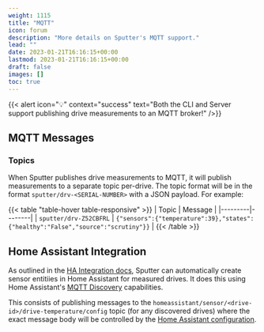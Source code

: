 ```yaml
---
weight: 1115
title: "MQTT"
icon: forum
description: "More details on Sputter's MQTT support."
lead: ""
date: 2023-01-21T16:16:15+00:00
lastmod: 2023-01-21T16:16:15+00:00
draft: false
images: []
toc: true
---
```


{{< alert icon="💡" context="success" text="Both the CLI and Server support publishing drive measurements to an MQTT broker!" />}}

## MQTT Messages

### Topics

When Sputter publishes drive measurements to MQTT, it will publish measurements to a separate topic per-drive. The topic format will be in the format `sputter/drv-<SERIAL-NUMBER>` with a JSON payload. For example:

{{< table "table-hover table-responsive" >}}
| Topic | Message |
|---------|--------|
| `sputter/drv-Z52CBFRL` | `{"sensors":{"temperature":39},"states":{"healthy":"False","source":"scrutiny"}}` |
{{< /table >}}

## Home Assistant Integration

As outlined in the [HA Integration docs](../server/home-assistant/integration.md), Sputter can automatically create sensor entitiies in Home Assistant for measured drives. It does this using Home Assistant's [MQTT Discovery](https://www.home-assistant.io/integrations/mqtt/#mqtt-discovery) capabilities.

This consists of publishing messages to the `homeassistant/sensor/<drive-id>/drive-temperature/config` topic (for any discovered drives) where the exact message body will be controlled by the [Home Assistant configuration](../server/home-assistant/integration.md#configuration).